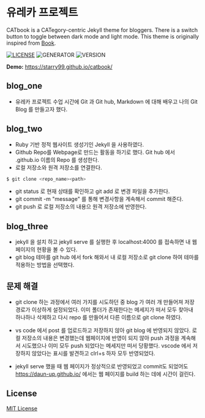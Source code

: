 # 유레카 프로젝트
CATbook is a CATegory-centric Jekyll theme for bloggers. There is a switch button to toggle between dark mode and light mode. This theme is originally inspired from [Book](https://github.com/kkninjae/book).


[![LICENSE](https://img.shields.io/badge/license-MIT-blue.svg)](LICENSE) ![GENERATOR](https://img.shields.io/badge/made_with-jekyll-blue.svg) ![VERSION](https://img.shields.io/badge/current_version-1.0-green.svg)

**Demo:** https://starry99.github.io/catbook/

## blog_one
- 유레카 프로젝트 수업 시간에 Git 과 Git hub, Markdown 에 대해 배우고 나의 Git Blog 를 만들고자 했다.


## blog_two
- Ruby 기반 정적 웹사이트 생성기인 Jekyll 을 사용하였다.
- Github Repo를 Webpage로 만드는 활동을 하기로 했다. Git hub 에서 <username>.github.io 이름의 Repo 를 생성한다.
- 로컬 저장소와 원격 저장소를 연결한다.

```sh
$ git clone <repo_name><path>
```
- git status 로 현재 상태를 확인하고 git add 로 변경 파일을 추가한다.
- git commit -m "message" 를 통해 변경사항을 계속해서 commit 해준다.
- git push 로 로컬 저장소의 내용으 원격 저장소에 반영한다. 

## blog_three
- jekyll 을 설치 하고 jekyll serve 를 실행한 후 localhost:4000 를 접속하면 내 웹페이지의 현황을 볼 수 있다.
- git blog 테마를 git hub 에서 fork 해와서 내 로컬 저장소로 git clone 하여 테마를 적용하는 방법을 선택했다.

## 문제 해결 
- git clone 하는 과정에서 여러 가지를 시도하던 중 blog 가 여러 개 만들어져 저장 경로가 이상하게 설정되었다. 
이미 폴더가 존재한다는 메세지가 떠서 모두 찾아내 하나하나 삭제하고 다시 repo 를 만들어서 다른 이름으로 git clone 하였다.
- vs code 에서 post 를 업로드하고 저장하지 않아 git blog 에 반영되지 않았다. 로컬 저장소의 내용은 변경했는데 웹페이지에 반영이 되지 않아 push 과정을 계속해서 시도했으나 이미 모두 push 되었다는 메세지만 떠서 당황했다. vscode 에서 저장하지 않았다는 표시를 발견하고 clrl+s 하자 모두 반영되었다.

- jekyll serve 했을 때 웹 페이지가 정상적으로 반영되었고 commit도 되었어도 https://daun-up.github.io/ 에서는 웹 페이지를 build 하는 데에 시간이 걸린다. 

## License

[MIT License](https://opensource.org/licenses/MIT)
